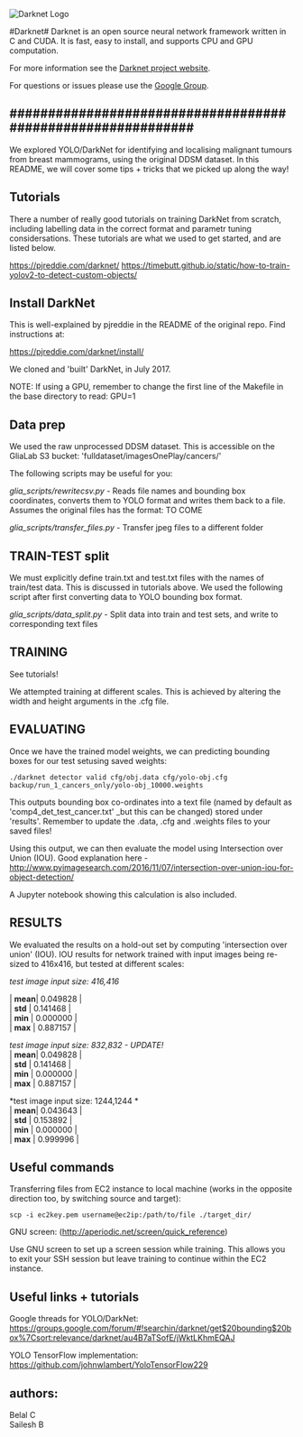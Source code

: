 ![Darknet Logo](http://pjreddie.com/media/files/darknet-black-small.png)

#Darknet#
Darknet is an open source neural network framework written in C and CUDA. It is fast, easy to install, and supports CPU and GPU computation.

For more information see the [Darknet project website](http://pjreddie.com/darknet).

For questions or issues please use the [Google Group](https://groups.google.com/forum/#!forum/darknet).

############################################################
---------------------------------------------------------


We explored YOLO/DarkNet for identifying and localising malignant tumours from breast mammograms, using the original DDSM dataset. In this README, we will cover some tips + tricks that we picked up along the way!

Tutorials
---

There a number of really good tutorials on training DarkNet from scratch, including labelling data in the correct format and parametr tuning considersations. These tutorials are what we used to get started, and are listed below. 

https://pjreddie.com/darknet/
https://timebutt.github.io/static/how-to-train-yolov2-to-detect-custom-objects/


Install DarkNet
---------------

This is well-explained by pjreddie in the README of the original repo. Find instructions at:

https://pjreddie.com/darknet/install/

We cloned and 'built' DarkNet, in July 2017.

NOTE: If using a GPU, remember to change the first line of the Makefile in the base directory to read: GPU=1  


Data prep
---------

We used the raw unprocessed DDSM dataset. This is accessible on the GliaLab S3 bucket: 'fulldataset/imagesOnePlay/cancers/'

The following scripts may be useful for you:

*glia_scripts/rewritecsv.py* - Reads file names and bounding box coordinates, converts them to YOLO format and writes them back to a file. Assumes the original files has the format: TO COME

*glia_scripts/transfer_files.py* - Transfer jpeg files to a different folder


TRAIN-TEST split
----------------

We must explicitly define train.txt and test.txt files with the names of train/test data. This is discussed in tutorials above. We used the following script after first converting data to YOLO bounding box format.

*glia_scripts/data_split.py* - Split data into train and test sets, and write to corresponding text files


TRAINING
----------------

See tutorials! 

We attempted training at different scales. This is achieved by altering the width and height arguments in the .cfg file.

EVALUATING
----------------

Once we have the trained model weights, we can predicting bounding boxes for our test setusing saved weights:

`./darknet detector valid cfg/obj.data cfg/yolo-obj.cfg backup/run_1_cancers_only/yolo-obj_10000.weights`

This outputs bounding box co-ordinates into a text file (named by default as 'comp4_det_test_cancer.txt' _but this can be changed) stored under 'results'. Remember to update the .data, .cfg and .weights files to your saved files!

Using this output, we can then evaluate the model using Intersection over Union (IOU). Good explanation here -   http://www.pyimagesearch.com/2016/11/07/intersection-over-union-iou-for-object-detection/

A Jupyter notebook showing this calculation is also included. 

RESULTS
---------

We evaluated the results on a hold-out set by computing 'intersection over union' (IOU). IOU results for network trained with input images being re-sized to 416x416, but tested at different scales:

*test image input size: 416,416*     

| **mean**|  0.049828  |  
| **std** |  0.141468  |   
| **min** |  0.000000  |  
| **max** |  0.887157  |  

*test image input size: 832,832  -  UPDATE!*  
| **mean**|  0.049828  |  
| **std** |  0.141468  |   
| **min** |  0.000000  |  
| **max** |  0.887157  | 

*test image input size: 1244,1244 *  
| **mean**|  0.043643  |  
| **std** |  0.153892  |   
| **min** |  0.000000  |  
| **max** |  0.999996  | 
  
Useful commands
---------------

Transferring files from EC2 instance to local machine (works in the opposite direction too, by switching source and target):  

`scp -i ec2key.pem username@ec2ip:/path/to/file ./target_dir/`

GNU screen:  (http://aperiodic.net/screen/quick_reference)

Use GNU screen to set up a screen session while training. This allows you to exit your SSH session but leave training to continue within the EC2 instance.


Useful links + tutorials
-------------------------

Google threads for YOLO/DarkNet: https://groups.google.com/forum/#!searchin/darknet/get$20bounding$20box%7Csort:relevance/darknet/au4B7aTSofE/jWktLKhmEQAJ

YOLO TensorFlow implementation: 
https://github.com/johnwlambert/YoloTensorFlow229


authors: 
---------
Belal C  
Sailesh B
